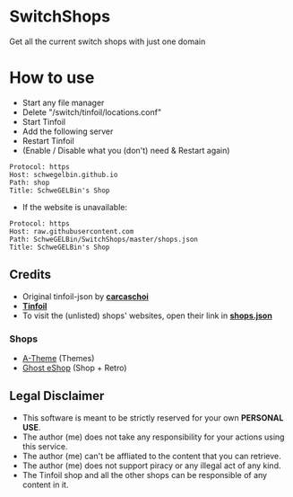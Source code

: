 # SwitchShops
Get all the current switch shops with just one domain

# How to use
- Start any file manager
- Delete "/switch/tinfoil/locations.conf"
- Start Tinfoil
- Add the following server
- Restart Tinfoil
- (Enable / Disable what you (don't) need & Restart again)

```
Protocol: https
Host: schwegelbin.github.io
Path: shop
Title: SchweGELBin's Shop
```

- If the website is unavailable:

```
Protocol: https
Host: raw.githubusercontent.com
Path: SchweGELBin/SwitchShops/master/shops.json
Title: SchweGELBin's Shop
```

## Credits
- Original tinfoil-json by **[carcaschoi](https://github.com/carcaschoi/tinfoil-json)**
- **[Tinfoil](https://tinfoil.io/)**
- To visit the (unlisted) shops' websites, open their link in **[shops.json](https://raw.githubusercontent.com/SchweGELBin/SwitchShops/master/shops.json)**
### Shops
- [A-Theme](https://a-theme.ca) (Themes)
- [Ghost eShop](https://nx.ghostland.at) (Shop + Retro)

## Legal Disclaimer 
- This software is meant to be strictly reserved for your own **PERSONAL USE**. 
- The author (me) does not take any responsibility for your actions using this service.
- The author (me) can't be affliated to the content that you can retrieve.
- The author (me) does not support piracy or any illegal act of any kind.
- The Tinfoil shop and all the other shops can be responsible of any content in it.
